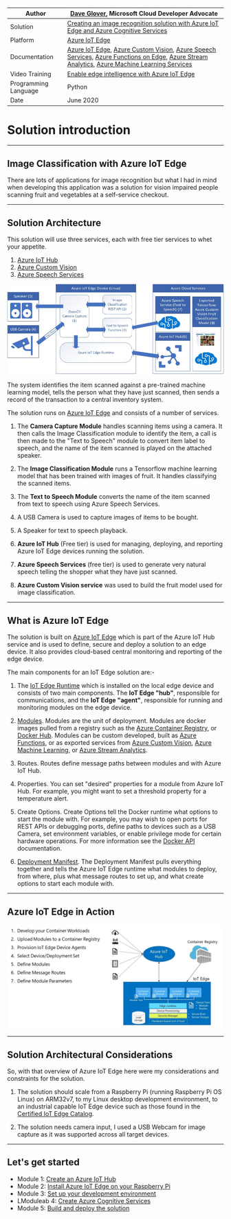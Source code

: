 

|Author|[Dave Glover](https://developer.microsoft.com/en-us/advocates/dave-glover?WT.mc_id=julyot-tir-dglover), Microsoft Cloud Developer Advocate |
|----|---|
|Solution| [Creating an image recognition solution with Azure IoT Edge and Azure Cognitive Services](https://github.com/gloveboxes/Create-a-talking-image-recognition-solution-with-Azure-IoT-Edge-Azure-Cognitive-Services)|
|Platform| [Azure IoT Edge](https://docs.microsoft.com/en-us/azure/iot-edge/?WT.mc_id=julyot-tir-dglover)|
|Documentation | [Azure IoT Edge](https://docs.microsoft.com/en-us/azure/iot-edge/?WT.mc_id=julyot-tir-dglover), [Azure Custom Vision](https://docs.microsoft.com/en-us/azure/cognitive-services/custom-vision-service/getting-started-build-a-classifier/?WT.mc_id=julyot-tir-dglover), [Azure Speech Services](https://docs.microsoft.com/en-us/azure/cognitive-services/speech-service/overview/?WT.mc_id=julyot-tir-dglover),  [Azure Functions on Edge](https://docs.microsoft.com/en-us/azure/iot-edge/tutorial-deploy-function/?WT.mc_id=julyot-tir-dglover), [Azure Stream Analytics](https://docs.microsoft.com/en-us/azure/iot-edge/tutorial-deploy-stream-analytics/?WT.mc_id=julyot-tir-dglover), [Azure Machine Learning Services](https://docs.microsoft.com/en-us/azure/iot-edge/tutorial-deploy-machine-learning/?WT.mc_id=julyot-tir-dglover) |
|Video Training|[Enable edge intelligence with Azure IoT Edge](https://channel9.msdn.com/events/Connect/2017/T253?WT.mc_id=julyot-tir-dglover)|
|Programming Language| Python|
|Date|June 2020|

# Solution introduction

---

## Image Classification with Azure IoT Edge

There are lots of applications for image recognition but what I had in mind when developing this application was a solution for vision impaired people scanning fruit and vegetables at a self-service checkout.

---

## Solution Architecture

This solution will use three services, each with free tier services to whet your appetite.

1. [Azure IoT Hub](https://docs.microsoft.com/en-us/azure/iot-hub/?WT.mc_id=julyot-tir-dglover)
2. [Azure Custom Vision](https://docs.microsoft.com/en-us/azure/cognitive-services/custom-vision-service/?WT.mc_id=julyot-tir-dglover)
3. [Azure Speech Services](https://docs.microsoft.com/en-us/azure/cognitive-services/speech-service/?WT.mc_id=julyot-tir-dglover)


![IoT Edge Solution Architecture](zdocs/resources/Architecture.jpg)

The system identifies the item scanned against a pre-trained machine learning model, tells the person what they have just scanned, then sends a record of the transaction to a central inventory system.

The solution runs on [Azure IoT Edge](https://docs.microsoft.com/en-us/azure/iot-edge/?WT.mc_id=julyot-tir-dglover) and consists of a number of services.

1. The **Camera Capture Module** handles scanning items using a camera. It then calls the Image Classification module to identify the item, a call is then made to the "Text to Speech" module to convert item label to speech, and the name of the item scanned is played on the attached speaker.  

2. The **Image Classification Module** runs a Tensorflow machine learning model that has been trained with images of fruit. It handles classifying the scanned items.

3. The **Text to Speech Module** converts the name of the item scanned from text to speech using Azure Speech Services.

4. A USB Camera is used to capture images of items to be bought.

5. A Speaker for text to speech playback.

6. **Azure IoT Hub** (Free tier) is used for managing, deploying, and reporting Azure IoT Edge devices running the solution.

7. **Azure Speech Services** (free tier) is used to generate very natural speech telling the shopper what they have just scanned.

8. **Azure Custom Vision service** was used to build the fruit model used for image classification.

---

## What is Azure IoT Edge

The solution is built on [Azure IoT Edge](https://docs.microsoft.com/en-us/azure/iot-edge/?WT.mc_id=julyot-tir-dglover) which is part of the Azure IoT Hub service and is used to define, secure and deploy a solution to an edge device. It also provides cloud-based central monitoring and reporting of the edge device.

The main components for an IoT Edge solution are:-

1. The [IoT Edge Runtime](https://docs.microsoft.com/en-us/azure/iot-edge/iot-edge-runtime/?WT.mc_id=julyot-tir-dglover) which is installed on the local edge device and consists of two main components. The **IoT Edge "hub"**, responsible for communications, and the **IoT Edge "agent"**, responsible for running and monitoring modules on the edge device.

2. [Modules](https://docs.microsoft.com/en-us/azure/iot-edge/iot-edge-modules/?WT.mc_id=julyot-tir-dglover). Modules are the unit of deployment. Modules are docker images pulled from a registry such as the [Azure Container Registry](https://azure.microsoft.com/en-au/services/container-registry/?WT.mc_id=julyot-tir-dglover), or [Docker Hub](https://hub.docker.com/). Modules can be custom developed, built as [Azure Functions](https://docs.microsoft.com/en-us/azure/iot-edge/tutorial-deploy-function/?WT.mc_id=julyot-tir-dglover), or as exported services from [Azure Custom Vision](https://docs.microsoft.com/en-us/azure/iot-edge/tutorial-deploy-stream-analytics/?WT.mc_id=julyot-tir-dglover), [Azure Machine Learning](https://docs.microsoft.com/en-us/azure/iot-edge/tutorial-deploy-machine-learning/?WT.mc_id=julyot-tir-dglover), or [Azure Stream Analytics](https://docs.microsoft.com/en-us/azure/iot-edge/tutorial-deploy-stream-analytics/?WT.mc_id=julyot-tir-dglover).

3. Routes. Routes define message paths between modules and with Azure IoT Hub.

4. Properties. You can set "desired" properties for a module from Azure IoT Hub. For example, you might want to set a threshold property for a temperature alert.

5. Create Options. Create Options tell the Docker runtime what options to start the module with. For example, you may wish to open ports for REST APIs or debugging ports, define paths to devices such as a USB Camera, set environment variables, or enable privilege mode for certain hardware operations. For more information see the [Docker API](https://docs.docker.com/engine/api/latest/) documentation.

6. [Deployment Manifest](https://docs.microsoft.com/en-us/azure/iot-edge/module-composition/?WT.mc_id=julyot-tir-dglover). The Deployment Manifest pulls everything together and tells the Azure IoT Edge runtime what modules to deploy, from where, plus what message routes to set up, and what create options to start each module with.

---

## Azure IoT Edge in Action

![iot edge in action](zdocs/resources/iot-edge-in-action.jpg)

---

## Solution Architectural Considerations

So, with that overview of Azure IoT Edge here were my considerations and constraints for the solution.

1. The solution should scale from a Raspberry Pi (running Raspberry Pi OS Linux) on ARM32v7, to my Linux desktop development environment, to an industrial capable IoT Edge device such as those found in the [Certified IoT Edge Catalog](https://catalog.azureiotsolutions.com/).

2. The solution needs camera input, I used a USB Webcam for image capture as it was supported across all target devices.

---

## Let's get started

<!-- [Home](../../README.md) -->

* Module 1: [Create an Azure IoT Hub](zdocs/module_1_create_iot_hub/README.md)
* Module 2: [Install Azure IoT Edge on your Raspberry Pi](zdocs/module_2_install_azure_iot_edge/README.md)
* Module 3: [Set up your development environment](zdocs/module_3_set_up_computer/README.md)
* LModuleab 4: [Create Azure Cognitive Services](zdocs/module_4_create_azure_resources/README.md)
* Module 5: [Build and deploy the solution](zdocs/module_5_building_the_solution/README.md)
